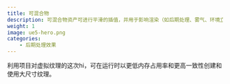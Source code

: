 ```yaml
---
title: 可混合物
description: 可混合物资产可进行平滑的插值，并用于影响渲染（如后期处理、雾气、环境立方体贴图、环境遮蔽）。
weight: 1
image: ue5-hero.png
categories:
    - 后期处理效果
---
```

利用项目对虚拟纹理的这次hi，可在运行时以更低内存占用率和更高一致性创建和使用大尺寸纹理。